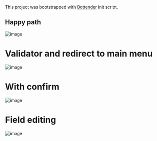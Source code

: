 This project was bootstrapped with
[Bottender](https://github.com/Yoctol/bottender) init script.

## Happy path
![image](https://user-images.githubusercontent.com/563929/68928438-05792a80-07c5-11ea-9a8d-c091d5a31168.png)

# Validator and redirect to main menu
![image](https://user-images.githubusercontent.com/563929/68928790-e4fda000-07c5-11ea-836d-332161370213.png)

# With confirm
![image](https://user-images.githubusercontent.com/563929/68928543-483b0280-07c5-11ea-931a-025672f47d30.png)

# Field editing 
![image](https://user-images.githubusercontent.com/563929/68937857-25feb000-07d8-11ea-8724-9d034f437684.png)

